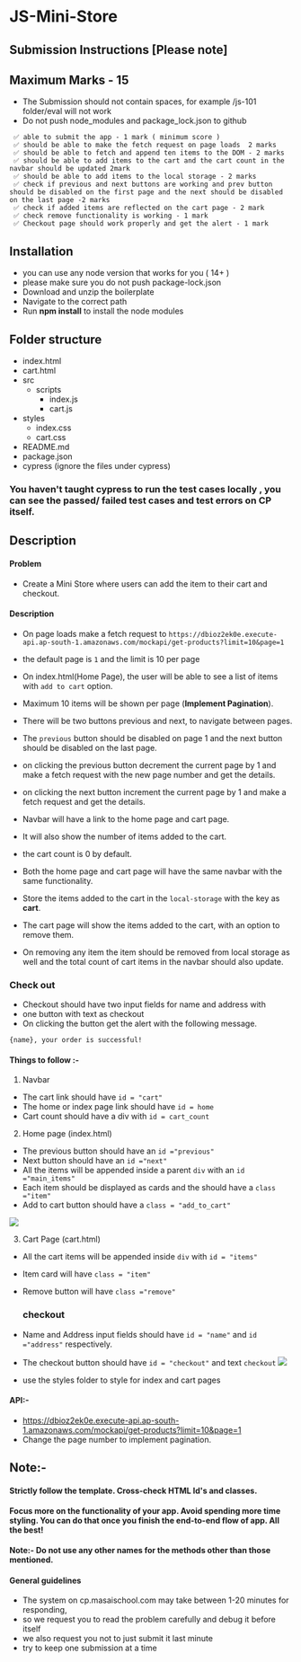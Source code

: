 # JS-Mini-Store

## Submission Instructions [Please note]

## Maximum Marks - 15

- The Submission should not contain spaces, for example /js-101 folder/eval will not work
- Do not push node_modules and package_lock.json to github

```
 ✅ able to submit the app - 1 mark ( minimum score )
 ✅ should be able to make the fetch request on page loads  2 marks
 ✅ should be able to fetch and append ten items to the DOM - 2 marks
 ✅ should be able to add items to the cart and the cart count in the navbar should be updated 2mark
 ✅ should be able to add items to the local storage - 2 marks
 ✅ check if previous and next buttons are working and prev button should be disabled on the first page and the next should be disabled on the last page -2 marks
 ✅ check if added items are reflected on the cart page - 2 mark
 ✅ check remove functionality is working - 1 mark
 ✅ Checkout page should work properly and get the alert - 1 mark
```

## Installation

- you can use any node version that works for you ( 14+ )
- please make sure you do not push package-lock.json
- Download and unzip the boilerplate
- Navigate to the correct path
- Run **npm install** to install the node modules

## Folder structure

- index.html
- cart.html
- src
  - scripts
    - index.js
    - cart.js
- styles
  - index.css
  - cart.css
- README.md
- package.json
- cypress (ignore the files under cypress)

### You haven't taught cypress to run the test cases locally , you can see the passed/ failed test cases and test errors on CP itself.

## Description

#### Problem

- Create a Mini Store where users can add the item to their cart and checkout.

#### Description

- On page loads make a fetch request to `https://dbioz2ek0e.execute-api.ap-south-1.amazonaws.com/mockapi/get-products?limit=10&page=1`
- the default page is `1` and the limit is 10 per page
- On index.html(Home Page), the user will be able to see a list of items with `add to cart` option.
- Maximum 10 items will be shown per page (**Implement Pagination**).
- There will be two buttons previous and next, to navigate between pages.
- The `previous` button should be disabled on page 1 and the next button should be disabled on the last page.
- on clicking the previous button decrement the current page by 1 and make a fetch request with the new page number and get the details.
- on clicking the next button increment the current page by 1 and make a fetch request and get the details.

- Navbar will have a link to the home page and cart page.
- It will also show the number of items added to the cart.
- the cart count is 0 by default.
- Both the home page and cart page will have the same navbar with the same functionality.
- Store the items added to the cart in the `local-storage` with the key as **cart**.
- The cart page will show the items added to the cart, with an option to remove them.
- On removing any item the item should be removed from local storage as well and the total count of cart items in the navbar should also update.

### Check out

- Checkout should have two input fields for name and address with
- one button with text as checkout
- On clicking the button get the alert with the following message.

```
{name}, your order is successful!
```

#### Things to follow :-

1.  Navbar

- The cart link should have `id = "cart"`
- The home or index page link should have `id = home`
- Cart count should have a div with `id = cart_count`

2.  Home page (index.html)

- The previous button should have an `id ="previous"`
- Next button should have an `id ="next"`
- All the items will be appended inside a parent `div` with an `id ="main_items"`
- Each item should be displayed as cards and the should have a `class ="item"`
- Add to cart button should have a `class = "add_to_cart"`

![](https://i.imgur.com/bCRPVr2.png)

3.  Cart Page (cart.html)

- All the cart items will be appended inside `div` with `id = "items"`
- Item card will have `class = "item"`
- Remove button will have `class ="remove"`

  ### checkout
- Name and Address input fields should have `id = "name"` and `id ="address"` respectively.
- The checkout button should have `id = "checkout"` and text `checkout`
  ![](https://i.imgur.com/MHoX0Mx.png)
- use the styles folder to style for index and cart pages

#### API:-

- https://dbioz2ek0e.execute-api.ap-south-1.amazonaws.com/mockapi/get-products?limit=10&page=1
- Change the page number to implement pagination.

## Note:-

#### Strictly follow the template. Cross-check HTML Id's and classes.

#### Focus more on the functionality of your app. Avoid spending more time styling. You can do that once you finish the end-to-end flow of app. All the best!

**Note:- Do not use any other names for the methods other than those mentioned.**

####

#### General guidelines

- The system on cp.masaischool.com may take between 1-20 minutes for responding,
- so we request you to read the problem carefully and debug it before itself
- we also request you not to just submit it last minute
- try to keep one submission at a time
